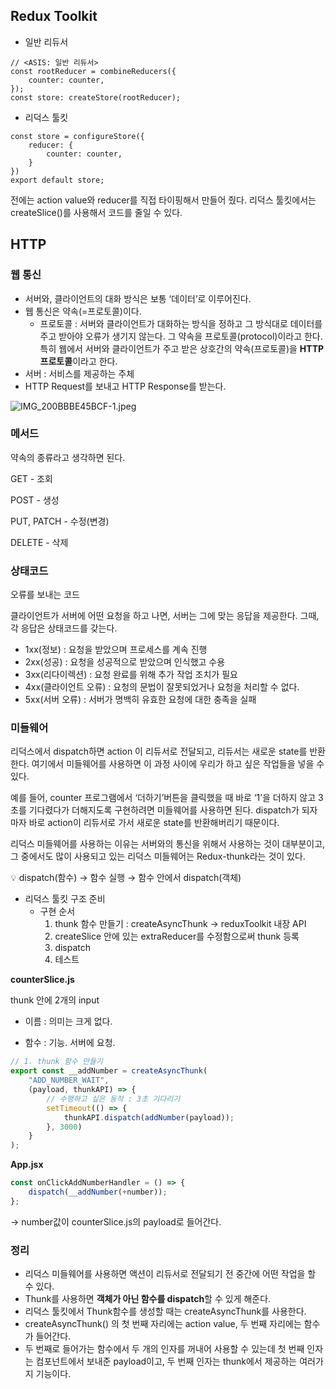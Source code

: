 ## Redux Toolkit

- 일반 리듀서

```tsx
// <ASIS: 일반 리듀서>
const rootReducer = combineReducers({
    counter: counter,
});
const store: createStore(rootReducer);
```

- 리덕스 툴킷

```tsx
const store = configureStore({
    reducer: {
        counter: counter,
    }
})
export default store;
```

전에는 action value와 reducer를 직접 타이핑해서 만들어 줬다. 리덕스 툴킷에서는 createSlice()를 사용해서 코드를 줄일 수 있다.

## HTTP

### 웹 통신

- 서버와, 클라이언트의 대화 방식은 보통 ‘데이터’로 이루어진다.
- 웹 통신은 약속(=프로토콜)이다.
    - 프로토콜 : 서버와 클라이언트가 대화하는 방식을 정하고 그 방식대로 데이터를 주고 받아야 오류가 생기지 않는다. 그 약속을 프로토콜(protocol)이라고 한다. 특히 웹에서 서버와 클라이언트가 주고 받은 상호간의 약속(프로토콜)을 **HTTP프로토콜**이라고 한다.
- 서버 : 서비스를 제공하는 주체
- HTTP Request를 보내고 HTTP Response를 받는다.

![IMG_200BBBE45BCF-1.jpeg](https://s3-us-west-2.amazonaws.com/secure.notion-static.com/e33e972e-43b5-44a3-a3c9-594eb752bf55/IMG_200BBBE45BCF-1.jpeg)

### 메서드

약속의 종류라고 생각하면 된다.

GET - 조회

POST - 생성

PUT, PATCH - 수정(변경)

DELETE - 삭제

### 상태코드

오류를 보내는 코드

클라이언트가 서버에 어떤 요청을 하고 나면, 서버는 그에 맞는 응답을 제공한다. 그때, 각 응답은 상태코드를 갖는다.

- 1xx(정보) : 요청을 받았으며 프로세스를 계속 진행
- 2xx(성공) : 요청을 성공적으로 받았으며 인식했고 수용
- 3xx(리다이렉션) : 요청 완료를 위해 추가 작업 조치가 필요
- 4xx(클라이언트 오류) : 요청의 문법이 잘못되었거나 요청을 처리할 수 없다.
- 5xx(서버 오류) : 서버가 명백히 유효한 요청에 대한 충족을 실패

### 미들웨어

리덕스에서 dispatch하면 action 이 리듀서로 전달되고, 리듀서는 새로운 state를 반환한다. 여기에서 미들웨어를 사용하면 이 과정 사이에 우리가 하고 싶은 작업들을 넣을 수 있다.

예를 들어, counter 프로그램에서 ‘더하기’버튼을 클릭했을 때 바로 ‘1’을 더하지 않고 3초를 기다렸다가 더해지도록 구현하려면 미들웨어를 사용하면 된다. dispatch가 되자마자 바로 action이 리듀서로 가서 새로운 state를 반환해버리기 때문이다.

리덕스 미들웨어를 사용하는 이유는 서버와의 통신을 위해서 사용하는 것이 대부분이고, 그 중에서도 많이 사용되고 있는 리덕스 미들웨어는 Redux-thunk라는 것이 있다.

<aside>
💡 dispatch(함수) → 함수 실행 → 함수 안에서 dispatch(객체)

</aside>

- 리덕스 툴킷 구조 준비
    - 구현 순서
        1. thunk 함수 만들기 : createAsyncThunk → reduxToolkit 내장 API
        2.  createSlice 안에 있는 extraReducer를 수정함으로써 thunk 등록
        3. dispatch
        4. 테스트

**counterSlice.js**

thunk 안에 2개의 input

 - 이름 : 의미는 크게 없다.

 - 함수 : 기능. 서버에 요청.

```jsx
// 1. thunk 함수 만들기
export const __addNumber = createAsyncThunk(
	"ADD_NUMBER_WAIT",
	(payload, thunkAPI) => {
		// 수행하고 싶은 동작 : 3초 기다리기
		setTimeout(() => {
			thunkAPI.dispatch(addNumber(payload));
		}, 3000)
	}
);
```

**App.jsx**

```jsx
const onClickAddNumberHandler = () => {
	dispatch(__addNumber(+number));
};
```

→ number값이 counterSlice.js의 payload로 들어간다.

### 정리

- 리덕스 미들웨어를 사용하면 액션이 리듀서로 전달되기 전 중간에 어떤 작업을 할 수 있다.
- Thunk를 사용하면 **객체가 아닌 함수를 dispatch**할 수 있게 해준다.
- 리덕스 툴킷에서 Thunk함수를 생성할 때는 createAsyncThunk를 사용한다.
- createAsyncThunk() 의 첫 번째 자리에는 action value, 두 번째 자리에는 함수가 들어간다.
- 두 번째로 들어가는 함수에서 두 개의 인자를 꺼내어 사용할 수 있는데 첫 번째 인자는 컴포넌트에서 보내준 payload이고, 두 번째 인자는 thunk에서 제공하는 여러가지 기능이다.
